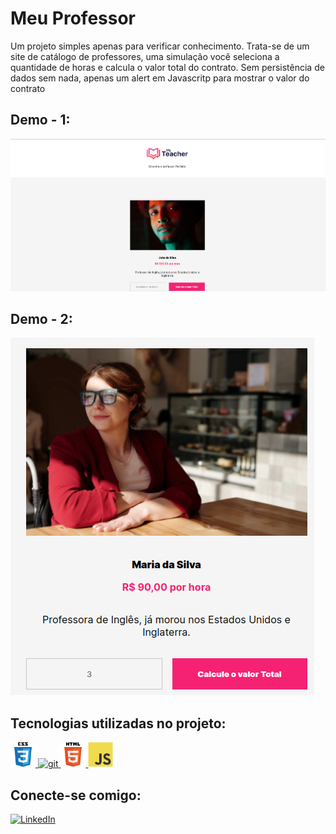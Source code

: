 # Meu Professor
Um projeto simples apenas para verificar conhecimento. Trata-se de um site de catálogo de professores, uma simulação você seleciona a quantidade de horas e calcula o valor total do contrato. Sem persistência de dados sem nada, apenas um alert em Javascritp para mostrar o valor do contrato

## Demo - 1:
![PauloAlecio](https://github.com/PauloAlecio/meu-professor/blob/main/assets/demo.png)


## Demo - 2:
![PauloAlecio](https://github.com/PauloAlecio/meu-professor/blob/main/assets/demo2.png)

## Tecnologias utilizadas no projeto:
<p align="left"> <a href="https://www.w3schools.com/css/" target="_blank" rel="noreferrer"> <img src="https://raw.githubusercontent.com/devicons/devicon/master/icons/css3/css3-original-wordmark.svg" alt="css3" width="40" height="40"/> </a> <a href="https://git-scm.com/" target="_blank" rel="noreferrer"> <img src="https://www.vectorlogo.zone/logos/git-scm/git-scm-icon.svg" alt="git" width="40" height="40"/> </a> <a href="https://www.w3.org/html/" target="_blank" rel="noreferrer"> <img src="https://raw.githubusercontent.com/devicons/devicon/master/icons/html5/html5-original-wordmark.svg" alt="html5" width="40" height="40"/> </a> <a href="https://developer.mozilla.org/en-US/docs/Web/JavaScript" target="_blank" rel="noreferrer"> <img src="https://raw.githubusercontent.com/devicons/devicon/master/icons/javascript/javascript-original.svg" alt="javascript" width="40" height="40"/> </a> </p>


## Conecte-se comigo:

[![LinkedIn](https://img.shields.io/badge/LinkedIn-000?style=for-the-badge&logo=linkedin&logoColor=9a040a)](https://www.linkedin.com/in/paulo-alécio-da-silva/)
